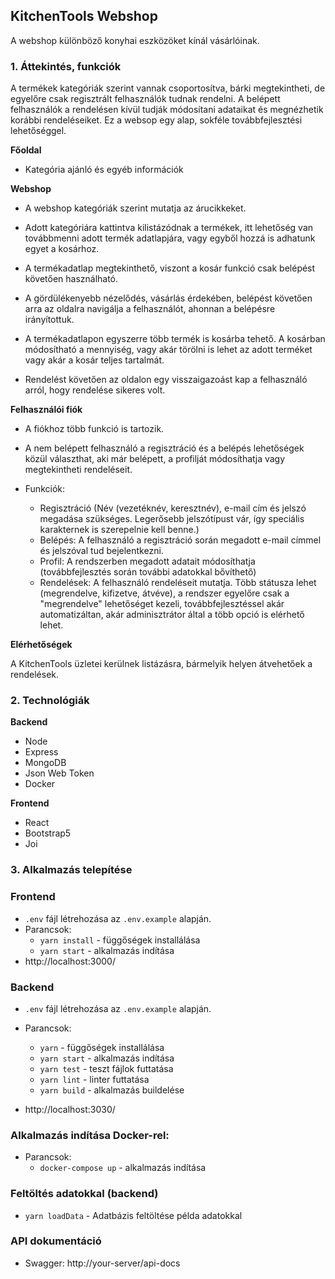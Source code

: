 ## KitchenTools Webshop

A webshop különböző konyhai eszközöket kínál vásárlóinak. 

### 1. Áttekintés, funkciók

A termékek kategóriák szerint vannak csoportosítva, bárki megtekintheti, de egyelőre csak regisztrált felhasználók tudnak rendelni. A belépett felhasználók a rendelésen kívül tudják módosítani adataikat és megnézhetik korábbi rendeléseiket. Ez a websop egy alap, sokféle továbbfejlesztési lehetőséggel.

**Főoldal**

- Kategória ajánló és egyéb információk

**Webshop**

- A webshop kategóriák szerint mutatja az árucikkeket.
- Adott kategóriára kattintva kilistázódnak a termékek, itt lehetőség van továbbmenni adott termék adatlapjára, vagy egyből hozzá is adhatunk egyet a kosárhoz.
- A termékadatlap megtekinthető, viszont a kosár funkció csak belépést követően használható.
- A gördülékenyebb nézelődés, vásárlás érdekében, belépést követően arra az oldalra navigálja a felhasználót, ahonnan a belépésre irányítottuk.

- A termékadatlapon egyszerre több termék is kosárba tehető.
  A kosárban módosítható a mennyiség, vagy akár törölni is lehet az adott terméket vagy akár a kosár teljes tartalmát.

- Rendelést követően az oldalon egy visszaigazoást kap a felhasználó arról, hogy rendelése sikeres volt.

**Felhasználói fiók**

- A fiókhoz több funkció is tartozik.
- A nem belépett felhasználó a regisztráció és a belépés lehetőségek közül választhat, aki már belépett, a profilját módosíthatja vagy megtekintheti rendeléseit.

- Funkciók:
  - Regisztráció (Név (vezetéknév, keresztnév), e-mail cím és jelszó megadása szükséges. Legerősebb jelszótípust vár, így speciális karakternek is szerepelnie kell benne.)
  - Belépés: A felhasználó a regisztráció során megadott e-mail címmel és jelszóval tud bejelentkezni.
  - Profil: A rendszerben megadott adatait módosíthatja (továbbfejlesztés során további adatokkal bővíthető)
  - Rendelések: A felhasználó rendeléseit mutatja. Több státusza lehet (megrendelve, kifizetve, átvéve), a rendszer egyelőre csak a "megrendelve" lehetőséget kezeli, továbbfejlesztéssel akár automatizáltan, akár adminisztrátor által a több opció is elérhető lehet.

**Elérhetőségek**

A KitchenTools üzletei kerülnek listázásra, bármelyik helyen átvehetőek a rendelések.

### 2. Technológiák

**Backend**

- Node
- Express
- MongoDB
- Json Web Token
- Docker

**Frontend**

- React
- Bootstrap5
- Joi

### 3. Alkalmazás telepítése

### Frontend

- `.env` fájl létrehozása az `.env.example` alapján.
- Parancsok:
  - `yarn install` - függőségek installálása
  - `yarn start` - alkalmazás indítása
- http://localhost:3000/

### Backend

- `.env` fájl létrehozása az `.env.example` alapján.
- Parancsok:

  - `yarn` - függőségek installálása
  - `yarn start` - alkalmazás indítása
  - `yarn test` - teszt fájlok futtatása
  - `yarn lint` - linter futtatása
  - `yarn build` - alkalmazás buildelése

- http://localhost:3030/

### Alkalmazás indítása Docker-rel:

- Parancsok:
  - `docker-compose up` - alkalmazás indítása

### Feltöltés adatokkal (backend)

- `yarn loadData` - Adatbázis feltöltése példa adatokkal

### API dokumentáció

- Swagger: http://your-server/api-docs

